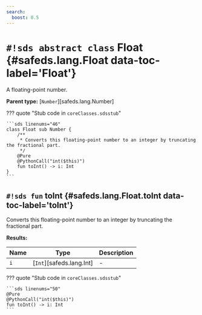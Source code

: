 ```yaml
---
search:
  boost: 0.5
---
```


# `#!sds abstract class` Float {#safeds.lang.Float data-toc-label='Float'}

A floating-point number.

**Parent type:** [`Number`][safeds.lang.Number]

??? quote "Stub code in `coreClasses.sdsstub`"

    ```sds linenums="46"
    class Float sub Number {
        /**
         * Converts this floating-point number to an integer by truncating the fractional part.
         */
        @Pure
        @PythonCall("int($this)")
        fun toInt() -> i: Int
    }
    ```

## `#!sds fun` toInt {#safeds.lang.Float.toInt data-toc-label='toInt'}

Converts this floating-point number to an integer by truncating the fractional part.

**Results:**

| Name | Type | Description |
|------|------|-------------|
| `i` | [`Int`][safeds.lang.Int] | - |

??? quote "Stub code in `coreClasses.sdsstub`"

    ```sds linenums="50"
    @Pure
    @PythonCall("int($this)")
    fun toInt() -> i: Int
    ```
